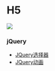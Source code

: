 # H5
<img src="https://qiniu.epipe.cn/picture/2020-05-01_c.jpg"/>
<br/>
 
### jQuery
- [JQuery选择器](https://coderpwh.com/2017/10/04/JQuery/)
- [JQuery动画](https://coderpwh.com/2017/10/17/JQuerydonghuazongjie/)

